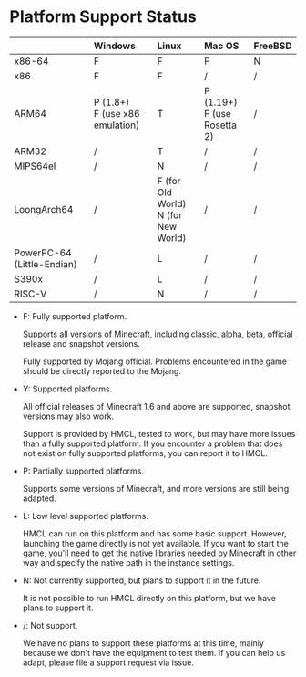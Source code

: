 # Platform Support Status

|                            | Windows                            | Linux                                   | Mac OS                          | FreeBSD |
|----------------------------|:-----------------------------------|:----------------------------------------|:--------------------------------|:--------|
| x86-64                     | F                                  | F                                       | F                               | N       |
| x86                        | F                                  | F                                       | /                               | /       |
| ARM64                      | P (1.8+)<br/>F (use x86 emulation) | T                                       | P (1.19+)<br/>F (use Rosetta 2) | /       |
| ARM32                      | /                                  | T                                       | /                               | /       |
| MIPS64el                   | /                                  | N                                       | /                               | /       |
| LoongArch64                | /                                  | F (for Old World)<br/>N (for New World) | /                               | /       |
| PowerPC-64 (Little-Endian) | /                                  | L                                       | /                               | /       |
| S390x                      | /                                  | L                                       | /                               | /       |
| RISC-V                     | /                                  | N                                       | /                               | /       |

* F: Fully supported platform.

  Supports all versions of Minecraft, including classic, alpha, beta, official release and snapshot versions.

  Fully supported by Mojang official. Problems encountered in the game should be directly reported to the Mojang.

* Y: Supported platforms.

  All official releases of Minecraft 1.6 and above are supported, snapshot versions may also work.

  Support is provided by HMCL, tested to work, but may have more issues than a fully supported platform.
  If you encounter a problem that does not exist on fully supported platforms, you can report it to HMCL.

* P: Partially supported platforms.

  Supports some versions of Minecraft, and more versions are still being adapted.

* L: Low level supported platforms.

  HMCL can run on this platform and has some basic support.
  However, launching the game directly is not yet available.
  If you want to start the game, 
  you'll need to get the native libraries needed by Minecraft in other way and specify the native path in the instance settings.

* N: Not currently supported, but plans to support it in the future.

  It is not possible to run HMCL directly on this platform, but we have plans to support it.

* /: Not support.

  We have no plans to support these platforms at this time, mainly because we don't have the equipment to test them.
  If you can help us adapt, please file a support request via issue.